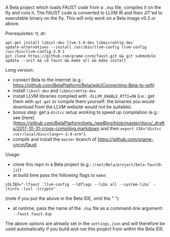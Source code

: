 A Bela project which loads FAUST code from a `.dsp` file, compiles it on the fly and runs it.
The FAUST code is converted to LLVM IR and then JIT'ed to executable binary on the fly.
This will only work on a Bela image v0.3 or above.

Prerequisites:
tl; dr:
```
apt-get install libssl-dev llvm-3.9-dev libmicrohttp-dev
update-alternatives --install /usr/bin/llvm-config llvm-config /usr/bin/llvm-config-3.9 1
git clone https://github.com/grame-cncm/faust.git && git submodule update --init && cd faust && make all && make install
```
Long version:
* connect Bela to the internet (e.g.: https://github.com/BelaPlatform/Bela/wiki/Connecting-Bela-to-wifi)
* install `libssl-dev` and `libmicrohttp-dev`
* install LLVM libraries compiled with `-DLLVM_ENABLE_RTTI=ON` (i.e.: get them with `apt-get` or compile
them yourself: the binaries you would download from the LLVM website would not be suitable).
* bonus step: get a `distcc` setup working to speed up compilation (e.g.: see [here](https://github.com/BelaPlatform/bela_newBlog/blob/master/docs/_drafts/2017-10-31-cross-compiling.markdown and then `export CXX="distcc /usr/local/bin/clang++-3.9-arm"`).
* compile and install the `master` branch of https://github.com/grame-cncm/faust

Usage:
* clone this repo in a Bela project (e.g.: `/root/Bela/project/bela-faust0-jit`)
* at build time pass the following flags to `make`: 
```
LDLIBS="-lfaust `llvm-config --ldflags --libs all --system-libs` -ltinfo -lssl -lcrypto"
```
(note if you put the above in the Bela IDE, omit the " ")
* at runtime, pass the name of the `.dsp` file as a command-line argument:
  `--faust faust.dsp`
 
The above options are already set in the `settings.json` and will therefore be used automatically
if you build and run this project from within the Bela IDE.
